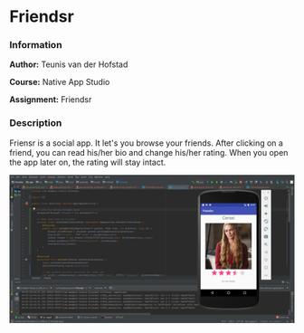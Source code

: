 # Friendsr

### Information

**Author:** Teunis van der Hofstad 

**Course:** Native App Studio

**Assignment:** Friendsr

### Description 

Friensr is a social app. It let's you browse your friends. After clicking on a friend, you can read his/her bio and change his/her rating. When you open the app later on, the rating will stay intact.

![Alt text](https://github.com/teunisvdh/Friendsr/blob/master/doc/KnipselFriendsr.JPG)
